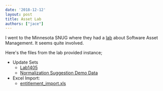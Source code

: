 ```yaml
---
date: '2018-12-12'
layout: post
title: Asset Lab
authors: ["jace"]
---
```


I went to the Minnesota SNUG where they had a
[lab](https://developer.servicenow.com/app.do#!/event/knowledge18/LAB1405)
about Software Asset Management. It seems quite involved.

Here's the files from the lab provided instance;

-   Update Sets
    -   [Lab1405](/uploads/Lab1405.xml)
    -   [Normalization Suggestion Demo
        Data](/uploads/Normalization-Suggestion-Demo-Data.xml)
-   Excel Import:
    -   [entitlement\_import.xls](/uploads/entitlement_import.xlsx)
